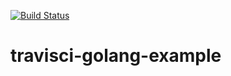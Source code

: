 [![Build Status](https://travis-ci.org/hwingh/travisci-golang-example.svg?branch=master)](https://travis-ci.org/hwingh/travisci-golang-example)

# travisci-golang-example